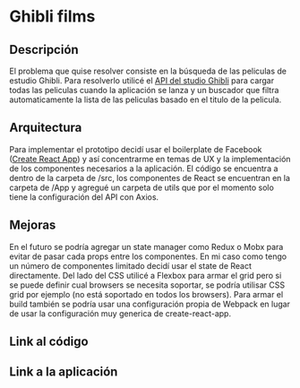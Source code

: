 # Ghibli films

## Descripción
El problema que quise resolver consiste en la búsqueda de las peliculas de estudio Ghibli.
Para resolverlo utilicé el [API del studio Ghibli](https://ghibliapi.herokuapp.com/#) para cargar todas las peliculas cuando la aplicación se lanza y un buscador que filtra automaticamente la lista de las peliculas basado en el titulo de la pelicula.

## Arquitectura
Para implementar el prototipo decidí usar el boilerplate de Facebook ([Create React App](https://github.com/facebook/create-react-app)) y así concentrarme en temas de UX y la implementación de los componentes necesarios a la aplicación.
El código se encuentra a dentro de la carpeta de /src, los componentes de React se encuentran en la carpeta de /App y agregué un carpeta de utils que por el momento solo tiene la configuración del API con Axios.

## Mejoras
En el futuro se podría agregar un state manager como Redux o Mobx para evitar de pasar cada props entre los componentes. En mi caso como tengo un número de componentes limitado decidí usar el state de React directamente.
Del lado del CSS utilicé a Flexbox para armar el grid pero si se puede definir cual browsers se necesita soportar, se podría utilisar CSS grid por ejemplo (no está soportado en todos los browsers).
Para armar el build también se podría usar una configuración propia de Webpack en lugar de usar la configuración muy generica de create-react-app.

## Link al código

## Link a la aplicación